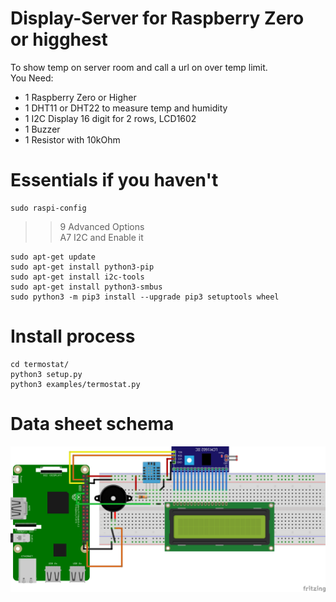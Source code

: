 # Display-Server for Raspberry Zero or higghest
To show temp on server room and call a url on over temp limit.<br/>
You Need:
<ul>
<li>1 Raspberry Zero or Higher</li>
<li>1 DHT11 or DHT22 to measure temp and humidity</li>
<li>1 I2C Display 16 digit for 2 rows, LCD1602</li>
<li>1 Buzzer</li>
<li>1 Resistor with 10kOhm</li>
</ul>

# Essentials if you haven't
```
sudo raspi-config
```
>> 9 Advanced Options<br/>
>> A7 I2C and Enable it
```
sudo apt-get update
sudo apt-get install python3-pip
sudo apt-get install i2c-tools
sudo apt-get install python3-smbus
sudo python3 -m pip3 install --upgrade pip3 setuptools wheel
```

# Install process
```
cd termostat/
python3 setup.py
python3 examples/termostat.py
```

# Data sheet schema
<img src="/fritzing_data_sheet.png">

